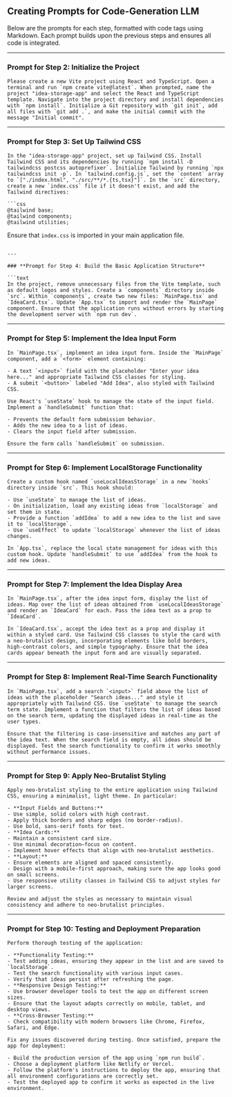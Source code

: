 ## **Creating Prompts for Code-Generation LLM**

Below are the prompts for each step, formatted with code tags using Markdown. Each prompt builds upon the previous steps and ensures all code is integrated.

---

### **Prompt for Step 2: Initialize the Project**

```text
Please create a new Vite project using React and TypeScript. Open a terminal and run `npm create vite@latest`. When prompted, name the project "idea-storage-app" and select the React and TypeScript template. Navigate into the project directory and install dependencies with `npm install`. Initialize a Git repository with `git init`, add all files with `git add .`, and make the initial commit with the message "Initial commit".
```

---

### **Prompt for Step 3: Set Up Tailwind CSS**

```text
In the "idea-storage-app" project, set up Tailwind CSS. Install Tailwind CSS and its dependencies by running `npm install -D tailwindcss postcss autoprefixer`. Initialize Tailwind by running `npx tailwindcss init -p`. In `tailwind.config.js`, set the `content` array to `["./index.html", "./src/**/*.{ts,tsx}"]`. In the `src` directory, create a new `index.css` file if it doesn't exist, and add the Tailwind directives:

```css
@tailwind base;
@tailwind components;
@tailwind utilities;
```

Ensure that `index.css` is imported in your main application file.

```

---

### **Prompt for Step 4: Build the Basic Application Structure**

```text
In the project, remove unnecessary files from the Vite template, such as default logos and styles. Create a `components` directory inside `src`. Within `components`, create two new files: `MainPage.tsx` and `IdeaCard.tsx`. Update `App.tsx` to import and render the `MainPage` component. Ensure that the application runs without errors by starting the development server with `npm run dev`.
```

---

### **Prompt for Step 5: Implement the Idea Input Form**

```text
In `MainPage.tsx`, implement an idea input form. Inside the `MainPage` component, add a `<form>` element containing:

- A text `<input>` field with the placeholder "Enter your idea here..." and appropriate Tailwind CSS classes for styling.
- A submit `<button>` labeled "Add Idea", also styled with Tailwind CSS.

Use React's `useState` hook to manage the state of the input field. Implement a `handleSubmit` function that:

- Prevents the default form submission behavior.
- Adds the new idea to a list of ideas.
- Clears the input field after submission.

Ensure the form calls `handleSubmit` on submission.
```

---

### **Prompt for Step 6: Implement LocalStorage Functionality**

```text
Create a custom hook named `useLocalIdeasStorage` in a new `hooks` directory inside `src`. This hook should:

- Use `useState` to manage the list of ideas.
- On initialization, load any existing ideas from `localStorage` and set them in state.
- Provide a function `addIdea` to add a new idea to the list and save it to `localStorage`.
- Use `useEffect` to update `localStorage` whenever the list of ideas changes.

In `App.tsx`, replace the local state management for ideas with this custom hook. Update `handleSubmit` to use `addIdea` from the hook to add new ideas.
```

---

### **Prompt for Step 7: Implement the Idea Display Area**

```text
In `MainPage.tsx`, after the idea input form, display the list of ideas. Map over the list of ideas obtained from `useLocalIdeasStorage` and render an `IdeaCard` for each. Pass the idea text as a prop to `IdeaCard`.

In `IdeaCard.tsx`, accept the idea text as a prop and display it within a styled card. Use Tailwind CSS classes to style the card with a neo-brutalist design, incorporating elements like bold borders, high-contrast colors, and simple typography. Ensure that the idea cards appear beneath the input form and are visually separated.
```

---

### **Prompt for Step 8: Implement Real-Time Search Functionality**

```text
In `MainPage.tsx`, add a search `<input>` field above the list of ideas with the placeholder "Search ideas..." and style it appropriately with Tailwind CSS. Use `useState` to manage the search term state. Implement a function that filters the list of ideas based on the search term, updating the displayed ideas in real-time as the user types.

Ensure that the filtering is case-insensitive and matches any part of the idea text. When the search field is empty, all ideas should be displayed. Test the search functionality to confirm it works smoothly without performance issues.
```

---

### **Prompt for Step 9: Apply Neo-Brutalist Styling**

```text
Apply neo-brutalist styling to the entire application using Tailwind CSS, ensuring a minimalist, light theme. In particular:

- **Input Fields and Buttons:**
- Use simple, solid colors with high contrast.
- Apply thick borders and sharp edges (no border-radius).
- Use bold, sans-serif fonts for text.
- **Idea Cards:**
- Maintain a consistent card size.
- Use minimal decoration—focus on content.
- Implement hover effects that align with neo-brutalist aesthetics.
- **Layout:**
- Ensure elements are aligned and spaced consistently.
- Design with a mobile-first approach, making sure the app looks good on small screens.
- Use responsive utility classes in Tailwind CSS to adjust styles for larger screens.

Review and adjust the styles as necessary to maintain visual consistency and adhere to neo-brutalist principles.
```

---

### **Prompt for Step 10: Testing and Deployment Preparation**

```text
Perform thorough testing of the application:

- **Functionality Testing:**
- Test adding ideas, ensuring they appear in the list and are saved to `localStorage`.
- Test the search functionality with various input cases.
- Verify that ideas persist after refreshing the page.
- **Responsive Design Testing:**
- Use browser developer tools to test the app on different screen sizes.
- Ensure that the layout adapts correctly on mobile, tablet, and desktop views.
- **Cross-Browser Testing:**
- Check compatibility with modern browsers like Chrome, Firefox, Safari, and Edge.

Fix any issues discovered during testing. Once satisfied, prepare the app for deployment:

- Build the production version of the app using `npm run build`.
- Choose a deployment platform like Netlify or Vercel.
- Follow the platform's instructions to deploy the app, ensuring that all environment configurations are correctly set.
- Test the deployed app to confirm it works as expected in the live environment.
```
